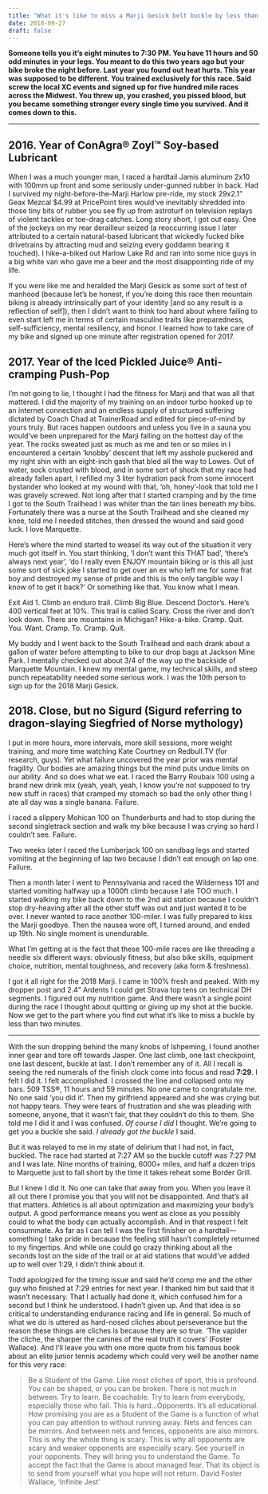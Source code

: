 ```yaml
---
title: "What it's like to miss a Marji Gesick belt buckle by less than two minutes"
date: 2018-09-27
draft: false 
---
```


**Someone tells you it’s eight minutes to 7:30 PM. You have 11 hours and 50 odd minutes in your legs. You meant to do this two years ago but your bike broke the night before. Last year you found out heat hurts. This year was supposed to be different. You trained exclusively for this race. Said screw the local XC events and signed up for five hundred mile races across the Midwest. You threw up, you crashed, you pissed blood, but you became something stronger every single time you survived. And it comes down to this.**

***

## 2016. Year of ConAgra® Zoyl™ Soy-based Lubricant

When I was a much younger man, I raced a hardtail Jamis aluminum 2x10 with 100mm up front and some seriously under-gunned rubber in back. Had I survived my night-before-the-Marji Harlow pre-ride, my stock 29x2.1” Geax Mezcal $4.99 at PricePoint tires would’ve inevitably shredded into those tiny bits of rubber you see fly up from astroturf on television replays of violent tackles or toe-drag catches. Long story short, I got out easy.
One of the jockeys on my rear derailleur seized (a reoccurring issue I later attributed to a certain natural-based lubricant that wickedly fucked bike drivetrains by attracting mud and seizing every goddamn bearing it touched). I hike-a-biked out Harlow Lake Rd and ran into some nice guys in a big white van who gave me a beer and the most disappointing ride of my life.

If you were like me and heralded the Marji Gesick as some sort of test of manhood (because let’s be honest, if you’re doing this race then mountain biking is already intrinsically part of your identity [and so any result is a reflection of self]), then I didn’t want to think too hard about where failing to even start left me in terms of certain masculine traits like preparedness, self-sufficiency, mental resiliency, and honor.
I learned how to take care of my bike and signed up one minute after registration opened for 2017.

## 2017. Year of the Iced Pickled Juice® Anti-cramping Push-Pop

I’m not going to lie, I thought I had the fitness for Marji and that was all that mattered. I did the majority of my training on an indoor turbo hooked up to an internet connection and an endless supply of structured suffering dictated by Coach Chad at TrainerRoad and edited for piece-of-mind by yours truly. But races happen outdoors and unless you live in a sauna you would’ve been unprepared for the Marji falling on the hottest day of the year. The rocks sweated just as much as me and ten or so miles in I encountered a certain ‘knobby’ descent that left my asshole puckered and my right shin with an eight-inch gash that bled all the way to Lowes. Out of water, sock crusted with blood, and in some sort of shock that my race had already fallen apart, I refilled my 3 liter hydration pack from some innocent bystander who looked at my wound with that, ‘oh, honey’-look that told me I was gravely screwed. Not long after that I started cramping and by the time I got to the South Trailhead I was whiter than the tan lines beneath my bibs. Fortunately there was a nurse at the South Trailhead and she cleaned my knee, told me I needed stitches, then dressed the wound and said good luck. I love Marquette.

Here’s where the mind started to weasel its way out of the situation it very much got itself in. You start thinking, ‘I don’t want this THAT bad’, ‘there’s always next year’, ‘do I really even ENJOY mountain biking or is this all just some sort of sick joke I started to get over an ex who left me for some frat boy and destroyed my sense of pride and this is the only tangible way I know of to get it back?’ Or something like that. You know what I mean.

Exit Aid 1. Climb an enduro trail. Climb Big Blue. Descend Doctor’s. Here’s 400 vertical feet at 10%. This trail is called Scary. Cross the river and don’t look down. There are mountains in Michigan? Hike-a-bike. Cramp. Quit. You. Want. Cramp. To. Cramp. Quit.

My buddy and I went back to the South Trailhead and each drank about a gallon of water before attempting to bike to our drop bags at Jackson Mine Park. I mentally checked out about 3/4 of the way up the backside of Marquette Mountain. I knew my mental game, my technical skills, and steep punch repeatability needed some serious work. I was the 10th person to sign up for the 2018 Marji Gesick.

## 2018. Close, but no Sigurd (Sigurd referring to dragon-slaying Siegfried of Norse mythology)
I put in more hours, more intervals, more skill sessions, more weight training, and more time watching Kate Courtney on Redbull.TV (for research, guys). Yet what failure uncovered the year prior was mental fragility. Our bodies are amazing things but the mind puts undue limits on our ability. And so does what we eat. I raced the Barry Roubaix 100 using a brand new drink mix (yeah, yeah, yeah, I know you’re not supposed to try new stuff in races) that cramped my stomach so bad the only other thing I ate all day was a single banana. Failure. 

I raced a slippery Mohican 100 on Thunderburts and had to stop during the second singletrack section and walk my bike because I was crying so hard I couldn’t see. Failure.

Two weeks later I raced the Lumberjack 100 on sandbag legs and started vomiting at the beginning of lap two because I didn’t eat enough on lap one. Failure.

Then a month later I went to Pennsylvania and raced the Wilderness 101 and started vomiting halfway up a 1000ft climb because I ate TOO much. I started walking my bike back down to the 2nd aid station because I couldn’t stop dry-heaving after all the other stuff was out and just wanted it to be over. I never wanted to race another 100-miler. I was fully prepared to kiss the Marji goodbye. Then the nausea wore off, I turned around, and ended up 19th. No single moment is unendurable.

What I’m getting at is the fact that these 100-mile races are like threading a needle six different ways: obviously fitness, but also bike skills, equipment choice, nutrition, mental toughness, and recovery (aka form & freshness).

I got it all right for the 2018 Marji. I came in 100% fresh and peaked. With my dropper post and 2.4” Ardents I could get Strava top tens on technical DH segments. I figured out my nutrition game. And there wasn’t a single point during the race I thought about quitting or giving up my shot at the buckle.
Now we get to the part where you find out what it’s like to miss a buckle by less than two minutes.

***

With the sun dropping behind the many knobs of Ishpeming, I found another inner gear and tore off towards Jasper. One last climb, one last checkpoint, one last descent, buckle at last. I don’t remember any of it. All I recall is seeing the red numerals of the finish clock come into focus and read **7:29**. I felt I did it. I felt accomplished. I crossed the line and collapsed onto my bars. 509 TSS®, 11 hours and 59 minutes. No one came to congratulate me. No one said ‘you did it’. Then my girlfriend appeared and she was crying but not happy tears. They were tears of frustration and she was pleading with someone, anyone, that it wasn’t fair, that they couldn’t do this to them. She told me I did it and I was confused. *Of course I did* I thought. We’re going to get you a buckle she said. *I already got the buckle* I said. 

But it was relayed to me in my state of delirium that I had not, in fact, buckled. The race had started at 7:27 AM so the buckle cutoff was 7:27 PM and I was late. Nine months of training, 6000+ miles, and half a dozen trips to Marquette just to fall short by the time it takes reheat some Border Grill.

But I knew I did it. No one can take that away from you. When you leave it all out there I promise you that you will not be disappointed. And that’s all that matters. 
Athletics is all about optimization and maximizing your body’s output. A good performance means you went as close as you possibly could to what the body can actually accomplish. And in that respect I felt consummate. As far as I can tell I was the first finisher on a hardtail—something I take pride in because the feeling still hasn’t completely returned to my fingertips. And while one could go crazy thinking about all the seconds lost on the side of the trail or at aid stations that would’ve added up to well over 1:29, I didn’t think about it.

Todd apologized for the timing issue and said he’d comp me and the other guy who finished at 7:29 entries for next year. I thanked him but said that it wasn’t necessary. That I actually had done it, which confused him for a second but I think he understood. I hadn’t given up. And that idea is so critical to understanding endurance racing and life in general. So much of what we do is uttered as hard-nosed cliches about perseverance but the reason these things are cliches is because they are so true. ‘The vapider the cliche, the sharper the canines of the real truth it covers’ (Foster Wallace). And I’ll leave you with one more quote from his famous book about an elite junior tennis academy which could very well be another name for this very race:

>Be a Student of the Game. Like most cliches of sport, this is profound. You can be shaped, or you can be broken. There is not much in between. Try to learn. Be coachable. Try to learn from everybody, especially those who fail. This is hard…Opponents. It’s all educational. How promising you are as a Student of the Game is a function of what you can pay attention to without running away. Nets and fences can be mirrors. And between nets and fences, opponents are also mirrors. This is why the whole thing is scary. This is why all opponents are scary and weaker opponents are especially scary. See yourself in your opponents. They will bring you to understand the Game. To accept the fact that the Game is about managed fear. That its object is to send from yourself what you hope will not return. David Foster Wallace, ‘Infinite Jest’

